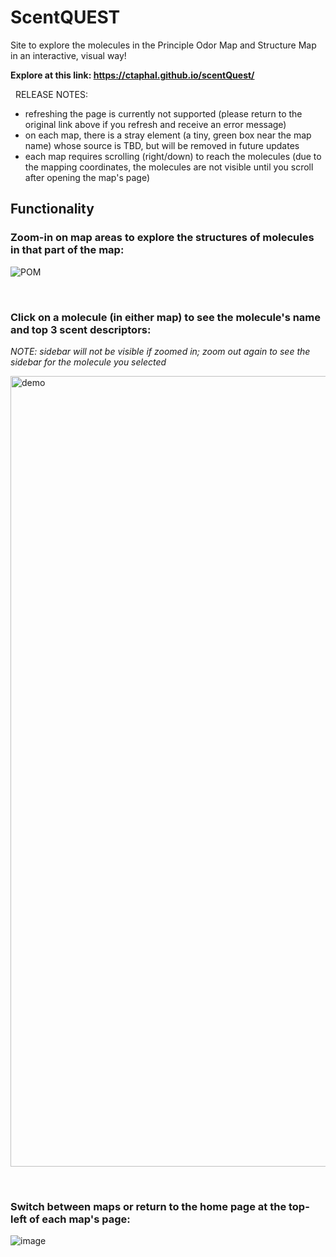 # ScentQUEST
Site to explore the molecules in the Principle Odor Map and Structure Map in an interactive, visual way!

**Explore at this link: https://ctaphal.github.io/scentQuest/**

&nbsp;
RELEASE NOTES:
- refreshing the page is currently not supported (please return to the original link above if you refresh and receive an error message)
- on each map, there is a stray element (a tiny, green box near the map name) whose source is TBD, but will be removed in future updates
- each map requires scrolling (right/down) to reach the molecules (due to the mapping coordinates, the molecules are not visible until you scroll after opening the map's page)

## Functionality
### Zoom-in on map areas to explore the structures of molecules in that part of the map:

![POM](https://github.com/ctaphal/scentQuest/assets/67525176/05436443-1f51-43b2-af71-33a97baefa07)

&nbsp;&nbsp;

### Click on a molecule (in either map) to see the molecule's name and top 3 scent descriptors:

*NOTE: sidebar will not be visible if zoomed in; zoom out again to see the sidebar for the molecule you selected*

<img width="1265" alt="demo" src="https://github.com/ctaphal/scentQuest/assets/67525176/77300d52-cc36-454a-8990-00656f72bed6">

&nbsp;&nbsp;

### Switch between maps or return to the home page at the top-left of each map's page: 

![image](https://github.com/ctaphal/scentQuest/assets/67525176/eab893d2-6dfb-46d9-93ab-8bab000bdfa6)

